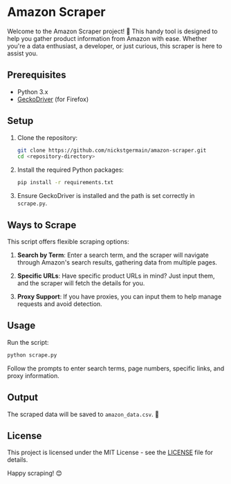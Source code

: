 # Amazon Scraper

Welcome to the Amazon Scraper project! 🚀 This handy tool is designed to help you gather product information from Amazon with ease. Whether you're a data enthusiast, a developer, or just curious, this scraper is here to assist you.

## Prerequisites

- Python 3.x
- [GeckoDriver](https://github.com/mozilla/geckodriver/releases) (for Firefox)

## Setup

1. Clone the repository:
   ```bash
   git clone https://github.com/nickstgermain/amazon-scraper.git
   cd <repository-directory>
   ```

2. Install the required Python packages:
   ```bash
   pip install -r requirements.txt
   ```

3. Ensure GeckoDriver is installed and the path is set correctly in `scrape.py`.

## Ways to Scrape

This script offers flexible scraping options:

1. **Search by Term**: Enter a search term, and the scraper will navigate through Amazon's search results, gathering data from multiple pages.

2. **Specific URLs**: Have specific product URLs in mind? Just input them, and the scraper will fetch the details for you.

3. **Proxy Support**: If you have proxies, you can input them to help manage requests and avoid detection.

## Usage

Run the script:
```bash
python scrape.py
```

Follow the prompts to enter search terms, page numbers, specific links, and proxy information.

## Output

The scraped data will be saved to `amazon_data.csv`. 🎉

## License

This project is licensed under the MIT License - see the [LICENSE](LICENSE) file for details.

Happy scraping! 😊 
